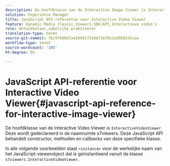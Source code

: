 ```yaml
---
description: De hoofdklasse van de Interactive Image Viewer is InteractiveVideoViewer. Deze wordt gedeclareerd in de naamruimte s7viewers. Deze JavaScript API behandelt constructor, methoden en callbacks van deze specifieke klasse.
solution: Experience Manager
title: JavaScript API-referentie voor Interactive Video Viewer
feature: Dynamic Media Classic,Viewers,SDK/API,Interactieve video's
role: Ontwikkelaar,zakelijke praktiserer
translation-type: tm+mt
source-git-commit: f6c97606d7a4209427316d7367013ad9585a5cae
workflow-type: tm+mt
source-wordcount: '105'
ht-degree: 0%

---
```



# JavaScript API-referentie voor Interactive Video Viewer{#javascript-api-reference-for-interactive-image-viewer}

De hoofdklasse van de Interactive Video Viewer is `InteractiveVideoViewer`. Deze wordt gedeclareerd in de naamruimte s7viewers. Deze JavaScript API behandelt constructor, methoden en callbacks van deze specifieke klasse.

In alle volgende voorbeelden staat `<instance>` voor de werkelijke naam van het JavaScript-viewerobject dat is geïnstantieerd vanuit de klasse `s7viewers.InteractiveVideoViewer`.
